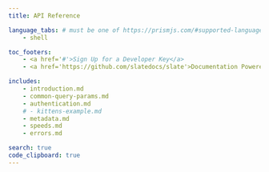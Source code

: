 ```yaml
---
title: API Reference

language_tabs: # must be one of https://prismjs.com/#supported-languages
    - shell

toc_footers:
    - <a href='#'>Sign Up for a Developer Key</a>
    - <a href='https://github.com/slatedocs/slate'>Documentation Powered by Slate</a>

includes:
    - introduction.md
    - common-query-params.md
    - authentication.md
    # - kittens-example.md
    - metadata.md
    - speeds.md
    - errors.md

search: true
code_clipboard: true
---
```

